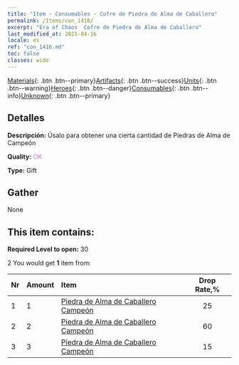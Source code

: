 ```yaml
---
title: "Item - Consumables - Cofre de Piedra de Alma de Caballero"
permalink: /Items/con_1416/
excerpt: "Era of Chaos  Cofre de Piedra de Alma de Caballero"
last_modified_at: 2021-04-16
locale: es
ref: "con_1416.md"
toc: false
classes: wide
---
```

 [Materials](/es/Items/){: .btn .btn--primary}[Artifacts](/es/Items/Artifacts/){: .btn .btn--success}[Units](/es/Items/Units/){: .btn .btn--warning}[Heroes](/es/Items/Heroes/){: .btn .btn--danger}[Consumables](/es/Items/Consumables/){: .btn .btn--info}[Unknown](/es/Items/Unknown/){: .btn .btn--primary}

## Detalles
 **Descripción:** Úsalo para obtener una cierta cantidad de Piedras de Alma de Campeón

 **Quality:** <span style="color: #DA70D6">OK</span>

 **Type:** Gift

## Gather

  None

## This item contains:

 **Required Level to open:** 30

 2 You would get **1** item  from:

  | Nr | Amount |     Item    | Drop Rate,% |
  |:---|:-------|:------------|:---------:|
  | 1 | 1 | [Piedra de Alma de Caballero Campeón](/es/Items/unt_287/) | 25 | 
  | 2 | 2 | [Piedra de Alma de Caballero Campeón](/es/Items/unt_287/) | 60 | 
  | 3 | 3 | [Piedra de Alma de Caballero Campeón](/es/Items/unt_287/) | 15 | 
